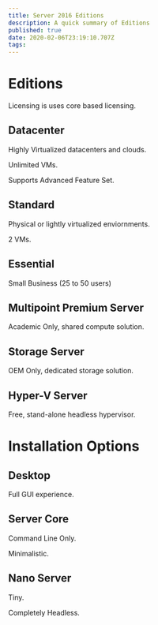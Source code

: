 ```yaml
---
title: Server 2016 Editions
description: A quick summary of Editions
published: true
date: 2020-02-06T23:19:10.707Z
tags: 
---
```


# Editions

Licensing is uses core based licensing.

## Datacenter

Highly Virtualized datacenters and clouds.

Unlimited VMs.

Supports Advanced Feature Set.

## Standard

Physical or lightly virtualized enviornments.

2 VMs.

## Essential
Small Business (25 to 50 users)

## Multipoint Premium Server
Academic Only, shared compute solution.

## Storage Server
OEM Only, dedicated storage solution.

## Hyper-V Server
Free, stand-alone headless hypervisor.

# Installation Options

## Desktop

Full GUI experience.

## Server Core

Command Line Only.

Minimalistic.


## Nano Server

Tiny.

Completely Headless.
